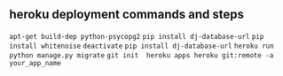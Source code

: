 ## heroku deployment commands and steps
`apt-get build-dep python-psycopg2`
`pip install dj-database-url`
`pip install whitenoise`
`deactivate`
`pip install dj-database-url`
`heroku run python manage.py migrate`
`git init  heroku apps heroku git:remote -a your_app_name`